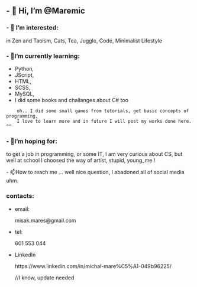 <h2>
- 👋 Hi, I’m @Maremic
</h2>

<h3>
- 👀 I’m interested:
</h3>
        in Zen and Taoism, Cats, Tea, Juggle, Code, Minimalist Lifestyle
        
<h3>
- 🌱I’m currently learning:
</h3>
		<ul>
        	<li>Python,</li>
        	<li>JScript,</li>
        	<li>HTML,</li>
        	<li>SCSS,</li>
        	<li>MySQL,</li>
        	<li>I did some books and challanges about C# too </li>
        </ul>
		
        
		oh.. I did some small games from tutorials, get basic concepts of programming,
		I love to learn more and in future I will post my works done here. ^^
        
<h3>
- 💞️I’m hoping for:
</h3>
        <p>
		to get a job in programming, or some IT, I am very curious about CS, but well
        at school I choosed the way of artist, stupid, young_me !
		</p>
        
<p>
- 📫How to reach me ... well nice question, I abadoned all of social media uhm.
</p>
        <h3>contacts:</h3>
	<ul>
          <li>
		  <p>email:</p>
            <p>misak.mares@gmail.com</p>
			</li>
          <li>
		  <p>tel:</p>
            <p>601 553 044</p>
			</li>
          <li>
		  <p>LinkedIn</p>
            <p>https://www.linkedin.com/in/michal-mare%C5%A1-049b96225/</p>
			//I know, update needed
			</li>
	</ul>
<!---
Maremic/Maremic is a ✨ special ✨ repository because its `README.md` (this file) appears on your GitHub profile.
You can click the Preview link to take a look at your changes.
--->
